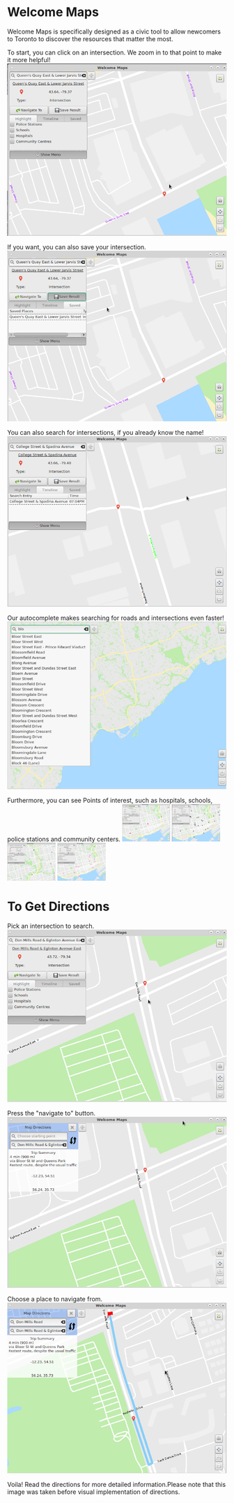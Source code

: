 # Welcome Maps

Welcome Maps is specifically designed as a civic tool to allow newcomers to Toronto to discover the resources that matter the most.

To start, you can click on an intersection. We zoom in to that point to make it more helpful! <img src="images/click_to_see_intersection.png" alt="click int" class="inline"/>

If you want, you can also save your intersection. <img src="images/save_the_intersection.png" alt="save int" class="inline"/>

You can also search for intersections, if you already know the name! <img src="images/search_for_an_intersection.png" alt="search int" class="inline"/>

Our autocomplete makes searching for roads and intersections even faster! <img src="images/use_autocomplete_to_save_time.png" alt="autocomp" class="inline"/>

Furthermore, you can see Points of interest, such as hospitals, schools, police stations and community centers.
<img src="images/find_pois_like_hospitals.png" alt="autocomp" class="inline" width="22%" height = "22%"/>
<img src="images/schools.png" alt="autocomp" class="inline" width="22%" height = "22%"/>
<img src="images/police_stations.png" alt="autocomp" class="inline" width="22%" height = "22%"/>
<img src="images/community_centers.png" alt="autocomp" class="inline" width="22%" height = "22%"/>

# To Get Directions 

Pick an intersection to search.
<img src="images/1 pick a point.png" alt="autocomp" class="inline" />

Press the "navigate to" button.
<img src="images/2 to navigate to.png" alt="autocomp" class="inline" />

Choose a place to navigate from.
<img src="images/Follow the path_and the directions.png" alt="autocomp" class="inline" />

Voila! Read the directions for more detailed information.Please note that this image was taken before visual implementation of directions.




